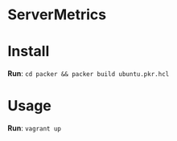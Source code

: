# ServerMetrics

# Install

**Run**: `cd packer && packer build ubuntu.pkr.hcl`

# Usage

**Run**: `vagrant up`